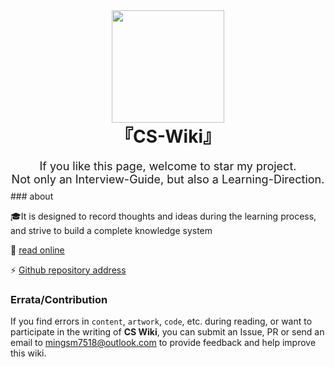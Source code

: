 <div align="center">
    <img width="180px" src="">
    <h1 style="margin-top:0px">『CS-Wiki』</h1>
    <p style="margin-top:0px; margin-bottom:8px; font-size:18px">If you like this page, welcome to star my project.<br>Not only an Interview-Guide, but also a Learning-Direction.</p>
</div >
### about

🎓It is designed to record thoughts and ideas during the learning process, and strive to build a complete knowledge system

📖 [read online](https://mingsm17518.github.io/cs-wiki/)

⚡  [Github repository address](https://github.com/mingsm17518/cs-wiki)

### Errata/Contribution

If you find errors in `content`, `artwork`, `code`, etc. during reading, or want to participate in the writing of **CS Wiki**, you can submit an Issue, PR or send an email to mingsm7518@outlook.com to provide feedback and help improve this wiki.

